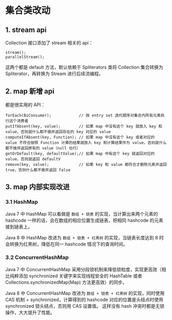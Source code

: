 # 集合类改动
## 1. stream api
Collection 接口添加了 stream 相关的 api：
```
stream();
parallelStream();
```
这两个都是 default 方法，默认依赖于 Spliterators 类将 Collection 集合转换为 Spliterator，再转换为 Stream 进行后续流编程。

## 2. map 新增 api
都是很实用的 API：
```
forEach(BiConsumer);            // 按 entry set 迭代顺序对集合内所有元素执行这个消费者
putIfAbsent(key, value);        // 如果 map 中没有这个 key 就放入 key 和 value，否则就什么都不做并返回存在的 key 对应的 value
computeIfAbsent(key, Function); // 如果 map 中没有这个 key 或者对应的 value 不符合按照 Function 计算的结果就放入 key 和计算结果作为 value，否则就什么都不做并返回原有的 value（null 也行）
getOrDefault(key, defaultValue);// 如果 map 中有这个 key 就返回对应的 value，否则就返回 defaultV
remove(key, value);             // 如果 key 和 value 都符合才删除元素并返回 true，否则什么都不做并返回 false
```
## 3. map 内部实现改进
### 3.1 HashMap
Java 7 中 HashMap 可以看做是 `数组 + 链表` 的实现，当计算出来两个元素的 hashcode 一样的话，会在数组的相应位置生成链表，把相同 hashcode 的元素接到链表上。

Java 8 中 HashMap 改进为 `数组 + 链表 + 红黑树` 的实现，当链表长度达到 8 时会转换为红黑树，降低在同一 hashcode 情况下的查询时间。

### 3.2 ConcurrentHashMap
Java 7 中 ConcurrentHashMap 采用分段锁机制来降低锁粒度，实现更高效（相比纯粹添加 synchronized 关键字来实现线程安全的 HashTable 或者 Collections.synchronizedMap(Map) 方法更高效）的同步。

Java 8 中 ConcurrentHashMap 改进为 `数组 + 链表 + 红黑树` 的实现，同时使用 CAS 机制 + synchronized，计算得到的 hashcode 对应的位置是头结点时使用 synchronized 锁头结点，否则用 CAS 设置值。
这样没有 hash 冲突时都是无锁操作，大大提升了性能。

